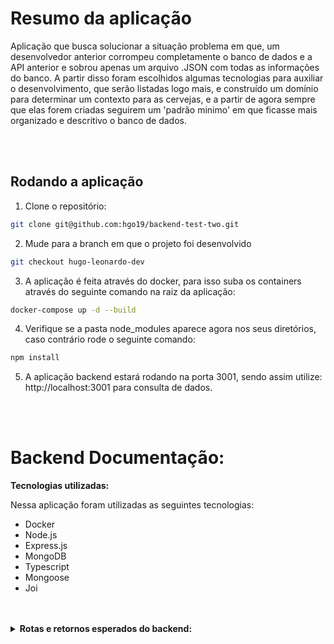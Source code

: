 
# Resumo da aplicação

Aplicação que busca solucionar a situação problema em que, um desenvolvedor anterior corrompeu completamente o banco de dados e a API anterior e sobrou apenas um arquivo .JSON com todas as informações do banco.
A partir disso foram escolhidos algumas tecnologias para auxiliar o desenvolvimento, que serão listadas logo mais, e construído um domínio para determinar um contexto para as cervejas, e a partir de agora sempre que elas forem criadas seguirem um 'padrão minimo' em que ficasse mais organizado e descritivo o banco de dados.

<br />
<br />

## Rodando a aplicação

1. Clone o repositório:

```bash
git clone git@github.com:hgo19/backend-test-two.git
```

2.  Mude para a branch em que o projeto foi desenvolvido

```bash
git checkout hugo-leonardo-dev
```

3.  A aplicação é feita através do docker, para isso suba os containers através do seguinte comando na raiz da aplicação:

```bash
docker-compose up -d --build
```

4.  Verifique se a pasta node_modules aparece agora nos seus diretórios, caso contrário rode o seguinte comando:
```bash
npm install
```

5. A aplicação backend estará rodando na porta 3001, sendo assim utilize: http://localhost:3001 para consulta de dados.

<br />
<br />


# Backend Documentação:

  <summary><strong>Tecnologias utilizadas:</strong></summary>

Nessa aplicação foram utilizadas as seguintes tecnologias:

- Docker
- Node.js
- Express.js
- MongoDB
- Typescript
- Mongoose
- Joi

<br />
<br />

<details>
  <summary><strong>Rotas e retornos esperados do backend:</strong></summary>

>**Tem uma coleção de rotas já estipuladas na aplicação para facilitar a navegação e teste de rotas pelo usuário, a coleção se chama 'BeersCollection.postman_collection.json', importe essa colegação em seu postman irá facilitar.**

### Na aplicação foram usados os seguintes endpoints:
<br />

### Beers
- POST `/beers` será criada uma bebida, a partir disso é necessário um body mínimo na requisição, mas também há opções de body mais complexos. Retornará a cerveja cadastrada no banco de dados com status `201`, segue abaixo exemplo de body de requisição:

- body com dados minimos:
```json
  {
    "abv": 10.5,
    "ibu": 123, 
    "name": "Bebida Teste"
  }
```

- body mais completo pode conter os seguintes dados e tipos:
```json
  {
    "id":"string",
    "abv":"number",
    "address":"string",
    "category":"string",
    "city":"string",
    "coordinates":"number[]",
    "country":"string",
    "ibu":"number",
    "name":"string",
    "description":"string",
    "state":"string",
    "website":"string",
  }
```

- GET `/beers` retornará um array com todas as bebidas presentes no banco de dados com o status `200`, da seguinte maneira:

- Exemplo de resposta:
```json
[
    {
        "_id": "63ea566d4201e9a5de3d7f11",
        "abv": 8.918797384901016,
        "address": "141 South Main Street",
        "category": "British Ale",
        "city": "Slippery Rock",
        "coordinates": [
            41.0638,
            -80.0556
        ],
        "country": "United States",
        "description": "This robust, hearty stout is as sturdy as its namesake.  Roasted barley is the trademark of stout, a bittersweet separation from its cousin Porter.  The deep character of roasted barley is further enhanced by the addition of oatmeal for an incredible silky finish.",
        "ibu": 104,
        "name": "Stone House Stout",
        "state": "Pennsylvania",
        "website": "http://www.northcountrybrewing.com"
    },
    {
        "_id": "63ea566d4201e9a5de3d7f12",
        "abv": 1.6456070848030202,
        "category": "North American Lager",
        "city": "Dubuque",
        "coordinates": [
            42.5006,
            -90.66460000000001
        ],
        "country": "United States",
        "ibu": 70,
        "name": "Star Big Muddy Brown",
        "state": "Iowa"
    }
    ...
]
```

- GET `/beers/:id` retorna apenas uma bebida do banco de dados com o status `200`, da seguinte maneira:

- Exemplo de resposta:
```json
  {
    "_id": "63ea566d4201e9a5de3d7f15",
    "abv": 12.944867817715801,
    "address": "128 West Main Street",
    "city": "West Dundee",
    "coordinates": [
        42.0981,
        -88.2783
    ],
    "country": "United States",
    "ibu": 112,
    "name": "Belgian Wit",
    "state": "Illinois"
}
```

- PATCH `/beers/:id` atualiza uma bebida de acordo com o id passado, igual quando se cria uma bebida, a atualização mínima requer alguns atributos mas a possibilidade de atributos é maior. Responde com status `200` com o documento atualizado.

- body com atributops minimos para atualizar:
```json
  {
    "name": "Bebida Teste"
  }
```

- body mais completo pode conter os seguintes dados e tipos:
```json
  {
    "id":"string",
    "abv":"number",
    "address":"string",
    "category":"string",
    "city":"string",
    "coordinates":"number[]",
    "country":"string",
    "ibu":"number",
    "name":"string",
    "description":"string",
    "state":"string",
    "website":"string",
  }
```

- DELETE `/beers/:id` deleta uma bebida do banco de dados a partir de um id passado. Retornará um status `204` assim que a bebida for excluída.

<br />
A aplicação tem controle e tratamento de erros, então caso de alguma requisição feita de maneira incorreta aparecerá uma mensagem notificando erro e com um status code correto para a situação.
